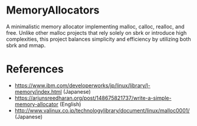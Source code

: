 # MemoryAllocators

A minimalistic memory allocator implementing malloc, calloc, realloc, and free.
Unlike other malloc projects that rely solely on sbrk or introduce high complexities, this project balances simplicity and efficiency by utilizing both sbrk and mmap. 

# References

 - https://www.ibm.com/developerworks/jp/linux/library/l-memory/index.html (Japanese)
 - https://arjunsreedharan.org/post/148675821737/write-a-simple-memory-allocator (English)
 - http://www.valinux.co.jp/technologylibrary/document/linux/malloc0001/ (Japanese)

